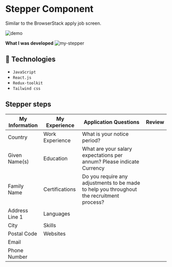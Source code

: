 # Stepper Component

Similar to the BrowserStack apply job screen.

![demo](https://github.com/subrat611/browserstack-apply-job-stepper/assets/77252075/7c154746-e601-4d96-a03e-5d64f801a30a)

**What I was developed**
![my-stepper](https://github.com/subrat611/browserstack-apply-job-stepper/assets/77252075/b97eb226-0176-462f-a7cb-a85d45554013)

## 🔨 Technologies

- `JavaScript`
- `React.js`
- `Redux-toolkit`
- `Tailwind css`

## Stepper steps

| My Information | My Experience   | Application Questions                                                                     | Review |
| -------------- | --------------- | ----------------------------------------------------------------------------------------- | ------ |
| Country        | Work Experience | What is your notice period?                                                               |
| Given Name(s)  | Education       | What are your salary expectations per annum? Please indicate Currency                     |
| Family Name    | Certifications  | Do you require any adjustments to be made to help you throughout the recruitment process? |
| Address Line 1 | Languages       |
| City           | Skills          |
| Postal Code    | Websites        |
| Email          |                 |
| Phone Number   |                 |
